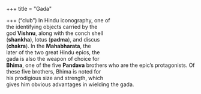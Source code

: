 +++
title = "Gada"

+++
(“club”) In Hindu iconography, one of  
the identifying objects carried by the  
god **Vishnu**, along with the conch shell  
(**shankha**), lotus (**padma**), and discus  
(**chakra**). In the **Mahabharata**, the  
later of the two great Hindu epics, the  
gada is also the weapon of choice for  
**Bhima**, one of the five **Pandava** brothers who are the epic’s protagonists. Of  
these five brothers, Bhima is noted for  
his prodigious size and strength, which  
gives him obvious advantages in wielding the gada.